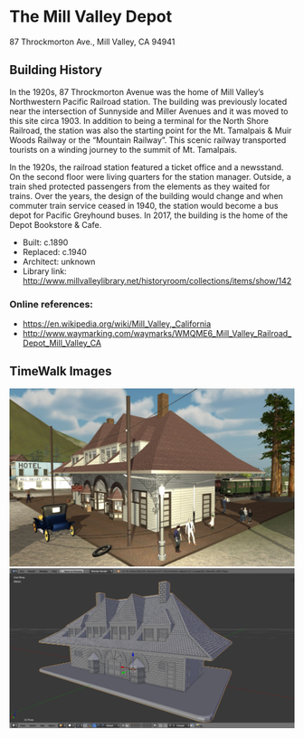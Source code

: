 # The Mill Valley Depot
87 Throckmorton Ave., Mill Valley, CA 94941

## Building History

In the 1920s, 87 Throckmorton Avenue was the home of Mill Valley’s Northwestern Pacific Railroad station. The building was previously located near the intersection of Sunnyside and Miller Avenues and it was moved to this site circa 1903. In addition to being a terminal for the North Shore Railroad, the station was also the starting point for the Mt. Tamalpais & Muir Woods Railway or the “Mountain Railway”. This scenic railway transported tourists on a winding journey to the summit of Mt. Tamalpais. 

In the 1920s, the railroad station featured a ticket office and a newsstand. On the second floor were living quarters for the station manager. Outside, a train shed protected passengers from the elements as they waited for trains. Over the years, the design of the building would change and when commuter train service ceased in 1940, the station would become a bus depot for Pacific Greyhound buses. In 2017, the building is the home of the Depot Bookstore & Cafe.

- Built: c.1890
- Replaced: c.1940
- Architect: unknown
- Library link: http://www.millvalleylibrary.net/historyroom/collections/items/show/142


### Online references:
- https://en.wikipedia.org/wiki/Mill_Valley,_California
- http://www.waymarking.com/waymarks/WMQME6_Mill_Valley_Railroad_Depot_Mill_Valley_CA

## TimeWalk Images

![TimeWalk Unity Model](https://github.com/TimeWalkOrg/building-mill-valley-ca-train-depot/blob/master/Depot%20-%20TimeWalk%20Unity%20model.JPG)
![3D Printer Model](https://github.com/TimeWalkOrg/building-mill-valley-ca-train-depot/blob/master/Depot%203D%20Printer%20Model.png)

